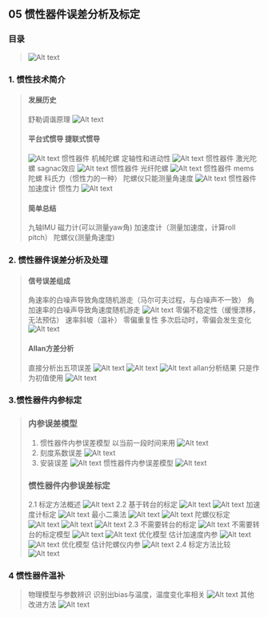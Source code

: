 ## 05 惯性器件误差分析及标定
### 目录
> ![Alt text](image.png)

### 1. 惯性技术简介
>  #### 发展历史
> 舒勒调谐原理
> ![Alt text](image-1.png)
> #### 平台式惯导 捷联式惯导
> ![Alt text](image-2.png)
> 惯性器件 机械陀螺 定轴性和进动性
> ![Alt text](image-3.png)
> 惯性器件 激光陀螺 sagnac效应
> ![Alt text](image-4.png)
> 惯性器件 光纤陀螺
> ![Alt text](image-5.png)
> 惯性器件 mems陀螺 科氏力（惯性力的一种） 
> 陀螺仪只能测量角速度
> ![Alt text](image-6.png)
> 惯性器件 加速度计 惯性力
> ![Alt text](image-7.png)
> #### 简单总结
> 九轴IMU 磁力计(可以测量yaw角) 加速度计（测量加速度，计算roll pitch） 陀螺仪(测量角速度)

### 2. 惯性器件误差分析及处理
> #### 信号误差组成
> 角速率的白噪声导致角度随机游走（马尔可夫过程，与白噪声不一致） 
> 角加速率的白噪声导致角速度随机游走
> ![Alt text](image-8.png)
> 零偏不稳定性（缓慢漂移，无法预估） 
> 速率斜坡（温补）
> 零偏重复性 多次启动时，零偏会发生变化
> ![Alt text](image-9.png)
> #### Allan方差分析
> 直接分析出五项误差
> ![Alt text](image-10.png)
> ![Alt text](image-11.png)
> ![Alt text](image-12.png)
> allan分析结果 只是作为初值使用
> ![Alt text](image-13.png)

### 3.惯性器件内参标定
> ### 内参误差模型
> 1. 惯性器件内参误差模型
> 以当前一段时间来用
> ![Alt text](image-14.png)
> 2. 刻度系数误差
> ![Alt text](image-15.png)
> 3. 安装误差
> ![Alt text](image-16.png)
> 惯性器件内参误差模型
> ![Alt text](image-17.png)
> ### 惯性器件内参误差标定
> 2.1 标定方法概述
> ![Alt text](image-18.png)
> 2.2 基于转台的标定
> ![Alt text](image-19.png)
> ![Alt text](image-20.png)
> 加速度计标定
> ![Alt text](image-21.png)
> 最小二乘法
> ![Alt text](image-22.png)
> ![Alt text](image-23.png)
> 陀螺仪标定
> ![Alt text](image-24.png)
> ![Alt text](image-25.png)
> ![Alt text](image-26.png)
> 2.3 不需要转台的标定
> ![Alt text](image-27.png)
> 不需要转台的标定模型
> ![Alt text](image-28.png)
> ![Alt text](image-29.png)
> 优化模型 估计加速度内参
> ![Alt text](image-30.png)
> ![Alt text](image-31.png)
> 优化模型 估计陀螺仪内参
> ![Alt text](image-32.png)
> 2.4 标定方法比较
> ![Alt text](image-33.png)

### 4 惯性器件温补
> 物理模型与参数辨识
> 识别出bias与温度，温度变化率相关
> ![Alt text](image-34.png)
> 其他改进方法
> ![Alt text](image-35.png)